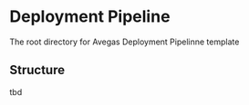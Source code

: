 Deployment Pipeline
===================

The root directory for Avegas Deployment Pipelinne template

Structure
---------
tbd



